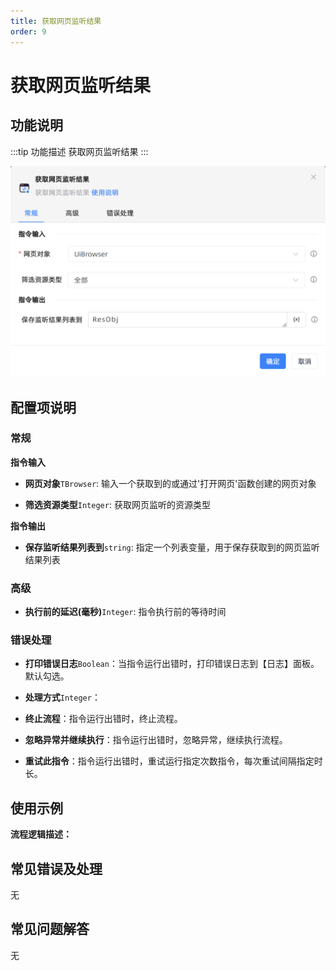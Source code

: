 ```yaml
---
title: 获取网页监听结果
order: 9
---
```


# 获取网页监听结果

## 功能说明

:::tip 功能描述
获取网页监听结果
:::

![获取网页监听结果](../../../assets/获取网页监听结果_command.png)

## 配置项说明

### 常规

**指令输入**

- **网页对象**`TBrowser`: 输入一个获取到的或通过'打开网页'函数创建的网页对象

- **筛选资源类型**`Integer`: 获取网页监听的资源类型


**指令输出**

- **保存监听结果列表到**`string`: 指定一个列表变量，用于保存获取到的网页监听结果列表

### 高级

- **执行前的延迟(毫秒)**`Integer`: 指令执行前的等待时间

### 错误处理

- **打印错误日志**`Boolean`：当指令运行出错时，打印错误日志到【日志】面板。默认勾选。

- **处理方式**`Integer`：

 - **终止流程**：指令运行出错时，终止流程。

 - **忽略异常并继续执行**：指令运行出错时，忽略异常，继续执行流程。

 - **重试此指令**：指令运行出错时，重试运行指定次数指令，每次重试间隔指定时长。

## 使用示例

**流程逻辑描述：** 

## 常见错误及处理

无

## 常见问题解答

无


